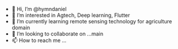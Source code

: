 - 👋 Hi, I’m @hymndaniel
- 👀 I’m interested in Agtech, Deep learning, Flutter
- 🌱 I’m currently learning remote sensing technology for agriculture domain
- 💞️ I’m looking to collaborate on ...main
- 📫 How to reach me ...

<!---
hymndaniel/hymndaniel is a ✨ special ✨ repository because its `README.md` (this file) appears on your GitHub profile.
You can click the Preview link to take a look at your changes.
--->
